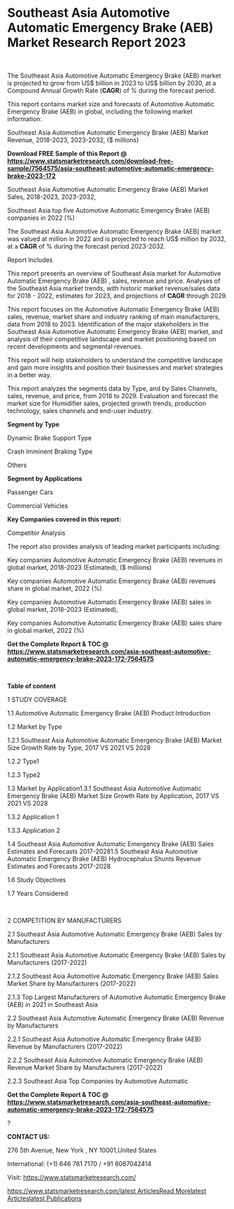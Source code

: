 <h1>Southeast Asia Automotive Automatic Emergency Brake (AEB) Market Research Report 2023</h1><br/><p>The Southeast Asia Automotive Automatic Emergency Brake (AEB) market is projected to grow from US$ billion in 2023 to US$ billion by 2030, at a Compound Annual Growth Rate (<strong>CAGR</strong>) of % during the forecast period.</p>
 
 
 
 <p>This report contains market size and forecasts of Automotive Automatic Emergency Brake (AEB) in global, including the following market information:</p>
 
 
 
 <p>Southeast Asia Automotive Automatic Emergency Brake (AEB) Market Revenue, 2018-2023, 2023-2032, ($ millions)</p>
 
 
 
 <p><strong>Download FREE Sample of this Report @ <a href="https://www.statsmarketresearch.com/download-free-sample/7564575/asia-southeast-automotive-automatic-emergency-brake-2023-172">https://www.statsmarketresearch.com/download-free-sample/7564575/asia-southeast-automotive-automatic-emergency-brake-2023-172</a></strong></p>
 
 
 
 <p>Southeast Asia Automotive Automatic Emergency Brake (AEB) Market Sales, 2018-2023, 2023-2032,</p>
 
 
 
 <p>Southeast Asia top five Automotive Automatic Emergency Brake (AEB) companies in 2022 (%)</p>
 
 
 
 <p>The Southeast Asia Automotive Automatic Emergency Brake (AEB) market was valued at million in 2022 and is projected to reach US$ million by 2032, at a <strong>CAGR</strong> of % during the forecast period 2023-2032.</p>
 
 
 
 <p>Report Includes</p>
 
 
 
 <p>This report presents an overview of Southeast Asia market for Automotive Automatic Emergency Brake (AEB) , sales, revenue and price. Analyses of the Southeast Asia market trends, with historic market revenue/sales data for 2018 - 2022, estimates for 2023, and projections of <strong>CAGR</strong> through 2029.</p>
 
 
 
 <p>This report focuses on the Automotive Automatic Emergency Brake (AEB) sales, revenue, market share and industry ranking of main manufacturers, data from 2018 to 2023. Identification of the major stakeholders in the Southeast Asia Automotive Automatic Emergency Brake (AEB) market, and analysis of their competitive landscape and market positioning based on recent developments and segmental revenues.</p>
 
 
 
 <p>This report will help stakeholders to understand the competitive landscape and gain more insights and position their businesses and market strategies in a better way.</p>
 
 
 
 <p>This report analyzes the segments data by Type, and by Sales Channels, sales, revenue, and price, from 2018 to 2029. Evaluation and forecast the market size for Humidifier sales, projected growth trends, production technology, sales channels and end-user industry.</p>
 
 
 
 <p><strong>Segment by Type</strong></p>
 
 
 
 <p>Dynamic Brake Support Type</p>
 
 
 
 <p>Crash Imminent Braking Type</p>
 
 
 
 <p>Others</p>
 
 
 
 <p><strong>Segment <strong><strong>by Applications</strong></strong></strong></p>
 
 
 
 <p>Passenger Cars</p>
 
 
 
 <p>Commercial Vehicles</p>
 
 
 
 <p><strong>Key Companies covered in this report:</strong></p>
 
 
 
 <p>Competitor Analysis</p>
 
 
 
 <p>The report also provides analysis of leading market participants including:</p>
 
 
 
 <p>Key companies Automotive Automatic Emergency Brake (AEB) revenues in global market, 2018-2023 (Estimated), ($ millions)</p>
 
 
 
 <p>Key companies Automotive Automatic Emergency Brake (AEB) revenues share in global market, 2022 (%)</p>
 
 
 
 <p>Key companies Automotive Automatic Emergency Brake (AEB) sales in global market, 2018-2023 (Estimated),</p>
 
 
 
 <p>Key companies Automotive Automatic Emergency Brake (AEB) sales share in global market, 2022 (%)</p>
 
 
 
 <div><b>Get the Complete Report & TOC @ <a href="https://www.statsmarketresearch.com/asia-southeast-automotive-automatic-emergency-brake-2023-172-7564575">https://www.statsmarketresearch.com/asia-southeast-automotive-automatic-emergency-brake-2023-172-7564575</a></b></div>
 
 
 
 <p><br />
 
 <b>Table of content</b></p>
 
 
 
 <p>1 STUDY COVERAGE<br />
 
 1.1 Automotive Automatic Emergency Brake (AEB) Product Introduction<br />
 
 1.2 Market by Type<br />
 
 1.2.1 Southeast Asia Automotive Automatic Emergency Brake (AEB) Market Size Growth Rate by Type, 2017 VS 2021 VS 2028<br />
 
 1.2.2 Type1<br />
 
 1.2.3 Type2<br />
 
 1.3 Market by Application1.3.1 Southeast Asia Automotive Automatic Emergency Brake (AEB) Market Size Growth Rate by Application, 2017 VS 2021 VS 2028<br />
 
 1.3.2 Application 1<br />
 
 1.3.3 Application 2<br />
 
 1.4 Southeast Asia Automotive Automatic Emergency Brake (AEB) Sales Estimates and Forecasts 2017-20281.5 Southeast Asia Automotive Automatic Emergency Brake (AEB) Hydrocephalus Shunts Revenue Estimates and Forecasts 2017-2028<br />
 
 1.6 Study Objectives<br />
 
 1.7 Years Considered<br />
 
 <br />
 
 2 COMPETITION BY MANUFACTURERS<br />
 
 2.1 Southeast Asia Automotive Automatic Emergency Brake (AEB) Sales by Manufacturers<br />
 
 2.1.1 Southeast Asia Automotive Automatic Emergency Brake (AEB) Sales by Manufacturers (2017-2022)<br />
 
 2.1.2 Southeast Asia Automotive Automatic Emergency Brake (AEB) Sales Market Share by Manufacturers (2017-2022)<br />
 
 2.1.3 Top Largest Manufacturers of Automotive Automatic Emergency Brake (AEB) in 2021 in Southeast Asia<br />
 
 2.2 Southeast Asia Automotive Automatic Emergency Brake (AEB) Revenue by Manufacturers<br />
 
 2.2.1 Southeast Asia Automotive Automatic Emergency Brake (AEB) Revenue by Manufacturers (2017-2022)<br />
 
 2.2.2 Southeast Asia Automotive Automatic Emergency Brake (AEB) Revenue Market Share by Manufacturers (2017-2022)<br />
 
 2.2.3 Southeast Asia Top Companies by Automotive Automatic</p>
 
 
 
 <div><b>Get the Complete Report & TOC @ <a href="https://www.statsmarketresearch.com/asia-southeast-automotive-automatic-emergency-brake-2023-172-7564575">https://www.statsmarketresearch.com/asia-southeast-automotive-automatic-emergency-brake-2023-172-7564575</a></b></div>
 
 
 
 <p>? </p>
 
 
 
 <p><b>CONTACT US:</b><br />
 
 276 5th Avenue, New York , NY 10001,United States<br />
 
 International: (+1) 646 781 7170 / +91 8087042414<br />
 
 Visit: <a href="https://www.statsmarketresearch.com/">https://www.statsmarketresearch.com/</a><br />
 
 <a href="https://gyeongbokgung.com">https://www.statsmarketresearch.com/</a><a href="https://hallyeomaritime.com">latest Articles</a><a href="https://jingwansa.com">Read More</a><a href="https://nguoiviet.jp/">latest Articles</a><a href="https://www.intelmarketresearch.com/">latest Publications</a></p>